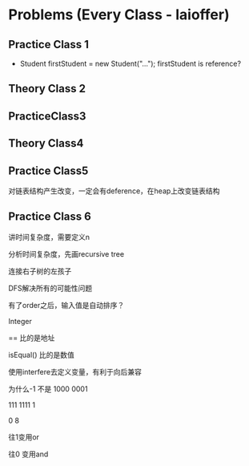 # Problems (Every Class - laioffer)

## Practice Class 1

+ Student firstStudent = new Student("...");					firstStudent is reference?

## Theory Class 2



## PracticeClass3

## Theory Class4

## Practice Class5

对链表结构产生改变，一定会有deference，在heap上改变链表结构

## Practice Class 6

讲时间复杂度，需要定义n

分析时间复杂度，先画recursive tree 



连接右子树的左孩子





DFS解决所有的可能性问题



有了order之后，输入值是自动排序？



Integer

== 比的是地址

isEqual() 比的是数值

使用interfere去定义变量，有利于向后兼容







为什么-1 不是 1000 0001

111 1111 1





0  8

往1变用or

往0 变用and